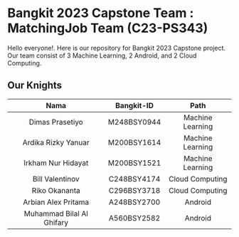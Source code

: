 # Bangkit 2023 Capstone Team : MatchingJob Team (C23-PS343)

Hello everyone!. Here is our repository for Bangkit 2023 Capstone project. Our team consist of 3 Machine Learning, 2 Android, and 2 Cloud Computing.
 

## Our Knights

|          Nama         | Bangkit-ID |       Path       |
|:---------------------:|:----------:|:----------------:|
|  Dimas Prasetiyo  |  M248BSY0944  | Machine Learning |
|  Ardika Rizky Yanuar  |  M200BSY1614  | Machine Learning |
|  Irkham Nur Hidayat  |  M200BSY1521  | Machine Learning |
|  Bill Valentinov  |  C248BSY4174  |  Cloud Computing |
|  Riko Okananta  |  C296BSY3718  |  Cloud Computing |
|  Arbian Alex Pritama  |  A248BSY2700  |      Android     |
|  Muhammad Bilal Al Ghifary  |  A560BSY2582   |      Android     |
